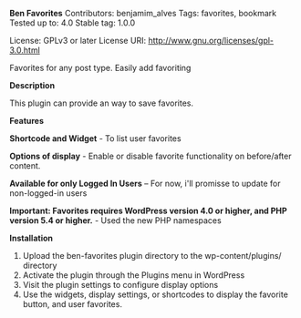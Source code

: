 **Ben Favorites**
Contributors: benjamim_alves
Tags: favorites, bookmark
Tested up to: 4.0
Stable tag: 1.0.0


License: GPLv3 or later
License URI: http://www.gnu.org/licenses/gpl-3.0.html

Favorites for any post type. Easily add favoriting

**Description**

This plugin can provide an way to save favorites.

**Features**

**Shortcode and Widget** - To list user favorites

**Options of display** - Enable or disable favorite functionality on before/after content.

**Available for only Logged In Users** – For now, i'll promisse to update for non-logged-in users

**Important: Favorites requires WordPress version 4.0 or higher, and PHP version 5.4 or higher.** - Used the new PHP namespaces


**Installation**

1. Upload the ben-favorites plugin directory to the wp-content/plugins/ directory
2. Activate the plugin through the Plugins menu in WordPress
3. Visit the plugin settings to configure display options
4. Use the widgets, display settings, or shortcodes to display the favorite button, and user favorites.
